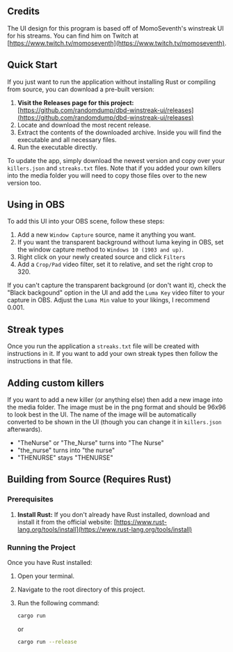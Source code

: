## Credits

The UI design for this program is based off of MomoSeventh's winstreak UI for his streams. You can find him on Twitch at [https://www.twitch.tv/momoseventh](https://www.twitch.tv/momoseventh).

## Quick Start

If you just want to run the application without installing Rust or compiling from source, you can download a pre-built version:

1.  **Visit the Releases page for this project:**
    [https://github.com/randomdump/dbd-winstreak-ui/releases](https://github.com/randomdump/dbd-winstreak-ui/releases)
2.  Locate and download the most recent release.
3.  Extract the contents of the downloaded archive. Inside you will find the executable and all necessary files.
4.  Run the executable directly.

To update the app, simply download the newest version and copy over your `killers.json` and `streaks.txt` files. Note that if you added your own killers into the media folder you will need to copy those files over to the new version too.

## Using in OBS

To add this UI into your OBS scene, follow these steps:

1.  Add a new `Window Capture` source, name it anything you want.
2.  If you want the transparent background without luma keying in OBS, set the window capture method to `Windows 10 (1903 and up)`.
3.  Right click on your newly created source and click `Filters`
4.  Add a `Crop/Pad` video filter, set it to relative, and set the right crop to 320.

If you can't capture the transparent background (or don't want it), check the "Black backgound" option in the UI and add the `Luma Key` video filter to your capture in OBS. Adjust the `Luma Min` value to your likings, I recommend 0.001.

## Streak types

Once you run the application a `streaks.txt` file will be created with instructions in it. If you want to add your own streak types then follow the instructions in that file.

## Adding custom killers

If you want to add a new killer (or anything else) then add a new image into the media folder. The image must be in the png format and should be 96x96 to look best in the UI. The name of the image will be automatically converted to be shown in the UI (though you can change it in `killers.json` afterwards).

- "TheNurse" or "The_Nurse" turns into "The Nurse"
- "the_nurse" turns into "the nurse"
- "THENURSE" stays "THENURSE"

## Building from Source (Requires Rust)

### Prerequisites

1.  **Install Rust:**
    If you don't already have Rust installed, download and install it from the official website:
    [https://www.rust-lang.org/tools/install](https://www.rust-lang.org/tools/install)

### Running the Project

Once you have Rust installed:

1.  Open your terminal.
2.  Navigate to the root directory of this project.
3.  Run the following command:

    ```bash
    cargo run
    ```
    or
    ```bash
    cargo run --release
    ```